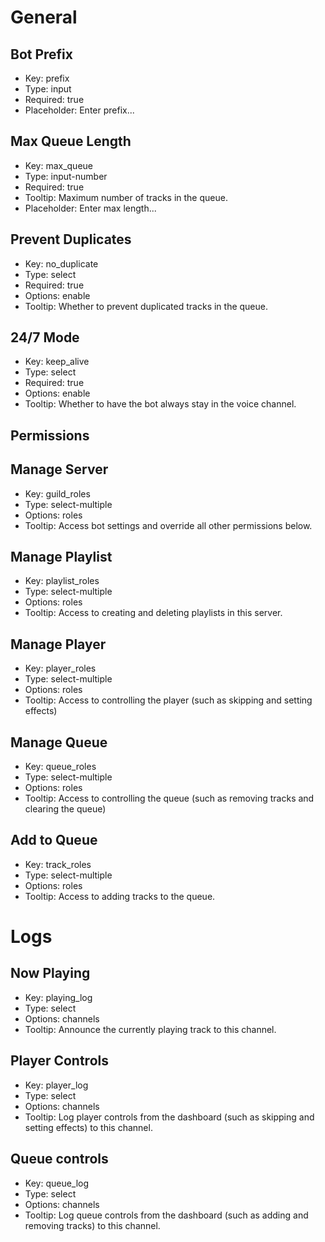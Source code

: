 # General

## Bot Prefix

- Key: prefix
- Type: input
- Required: true
- Placeholder: Enter prefix...

## Max Queue Length

- Key: max_queue
- Type: input-number
- Required: true
- Tooltip: Maximum number of tracks in the queue.
- Placeholder: Enter max length...

## Prevent Duplicates

- Key: no_duplicate
- Type: select
- Required: true
- Options: enable
- Tooltip: Whether to prevent duplicated tracks in the queue.

## 24/7 Mode

- Key: keep_alive
- Type: select
- Required: true
- Options: enable
- Tooltip: Whether to have the bot always stay in the voice channel.

## Permissions

## Manage Server

- Key: guild_roles
- Type: select-multiple
- Options: roles
- Tooltip: Access bot settings and override all other permissions below.

## Manage Playlist

- Key: playlist_roles
- Type: select-multiple
- Options: roles
- Tooltip: Access to creating and deleting playlists in this server.

## Manage Player

- Key: player_roles
- Type: select-multiple
- Options: roles
- Tooltip: Access to controlling the player (such as skipping and setting effects)

## Manage Queue

- Key: queue_roles
- Type: select-multiple
- Options: roles
- Tooltip: Access to controlling the queue (such as removing tracks and clearing the queue)

## Add to Queue

- Key: track_roles
- Type: select-multiple
- Options: roles
- Tooltip: Access to adding tracks to the queue.

# Logs

## Now Playing

- Key: playing_log
- Type: select
- Options: channels
- Tooltip: Announce the currently playing track to this channel.

## Player Controls

- Key: player_log
- Type: select
- Options: channels
- Tooltip: Log player controls from the dashboard (such as skipping and setting effects) to this
  channel.

## Queue controls

- Key: queue_log
- Type: select
- Options: channels
- Tooltip: Log queue controls from the dashboard (such as adding and removing tracks) to this
  channel.
